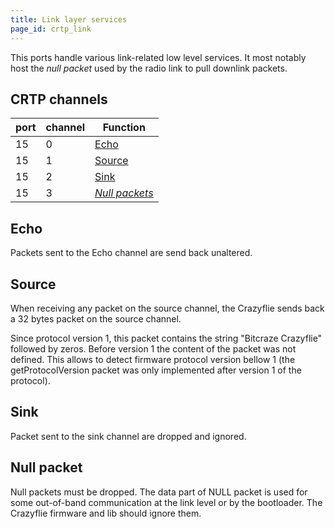 ```yaml
---
title: Link layer services
page_id: crtp_link
---
```


This ports handle various link-related low level services. It most notably host the *null packet* used by the radio
link to pull downlink packets.

## CRTP channels

| port | channel | Function |
|------|---------|----------|
| 15   | 0       | [Echo](#platform-commands) |
| 15   | 1       | [Source](#platform-commands)  |
| 15   | 2       | [Sink](#app-channel) |
| 15   | 3       | [*Null packets*](#null-packet) |

## Echo

Packets sent to the Echo channel are send back unaltered.

## Source

When receiving any packet on the source channel, the Crazyflie sends back a 32 bytes packet on the source channel.

Since protocol version 1, this packet contains the string "Bitcraze Crazyflie" followed by zeros. Before version 1 the
content of the packet was not defined. This allows to detect firmware protocol version bellow 1 (the getProtocolVersion
packet was only implemented after version 1 of the protocol).

## Sink

Packet sent to the sink channel are dropped and ignored.

## Null packet

Null packets must be dropped. The data part of NULL packet is used for some out-of-band communication at the link
level or by the bootloader. The Crazyflie firmware and lib should ignore them.